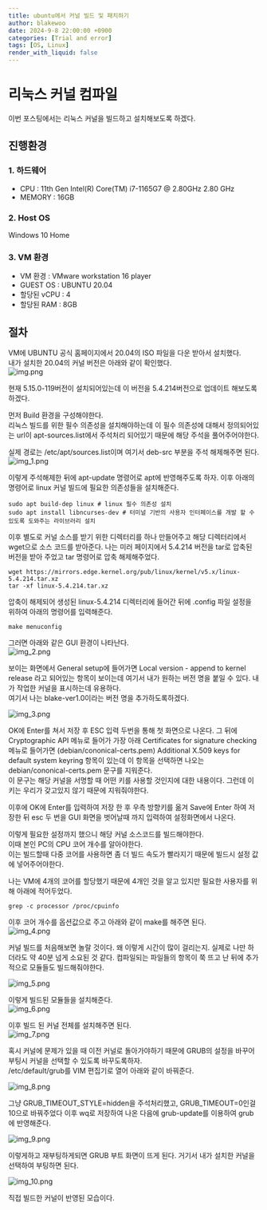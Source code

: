 ```yaml
---
title: ubuntu에서 커널 빌드 및 패치하기
author: blakewoo
date: 2024-9-8 22:00:00 +0900
categories: [Trial and error]
tags: [OS, Linux]
render_with_liquid: false
---
```


# 리눅스 커널 컴파일
이번 포스팅에서는 리눅스 커널을 빌드하고 설치해보도록 하겠다.

## 진행환경
### 1. 하드웨어
- CPU : 11th Gen Intel(R) Core(TM) i7-1165G7 @ 2.80GHz 2.80 GHz
- MEMORY : 16GB

### 2. Host OS
Windows 10 Home

### 3. VM 환경
- VM 환경 : VMware workstation 16 player
- GUEST OS : UBUNTU 20.04    
- 할당된 vCPU : 4   
- 할당된 RAM : 8GB   

## 절차
VM에 UBUNTU 공식 홈페이지에서 20.04의 ISO 파일을 다운 받아서 설치했다.   
내가 설치한 20.04의 커널 버전은 아래와 같이 확인했다.     
![img.png](/assets/blog/trial_error/kernel_build/img.png)   

현재 5.15.0-119버전이 설치되어있는데 이 버전을 5.4.214버전으로 업데이트 해보도록 하겠다.

먼저 Build 환경을 구성해야한다.   
리눅스 빌드를 위한 필수 의존성을 설치해야하는데 이 필수 의존성에 대해서 정의되어있는
url이 apt-sources.list에서 주석처리 되어있기 때문에 해당 주석을 풀어주어야한다.

실제 경로는 /etc/apt/sources.list이며 여기서 deb-src 부분을 주석 해제해주면 된다.   
![img_1.png](/assets/blog/trial_error/kernel_build/img_1.png)   

이렇게 주석해제한 뒤에 apt-update 명령어로 apt에 반영해주도록 하자.
이후 아래의 명령어로 linux 커널 빌드에 필요한 의존성들을 설치해준다.

```shell
sudo apt build-dep linux # linux 필수 의존성 설치
sudo apt install libncurses-dev # 터미널 기반의 사용자 인터페이스를 개발 할 수 있도록 도와주는 라이브러리 설치
```

이후 별도로 커널 소스를 받기 위한 디렉터리를 하나 만들어주고 해당 디렉터리에서 wget으로 소스 코드를 받아준다.
나는 미러 페이지에서 5.4.214 버전을 tar로 압축된 버전을 받아 주었고 tar 명령어로 압축 해제해주었다.
```shell
wget https://mirrors.edge.kernel.org/pub/linux/kernel/v5.x/linux-5.4.214.tar.xz
tar -xf linux-5.4.214.tar.xz
```

압축이 해제되어 생성된 linux-5.4.214 디렉터리에 들어간 뒤에 .config 파일 설정을 위하여 아래의 명령어를 입력해준다.
```shell
make menuconfig
```

그러면 아래와 같은 GUI 환경이 나타난다.   
![img_2.png](/assets/blog/trial_error/kernel_build/img_2.png)

보이는 화면에서 General setup에 들어가면 Local version - append to kernel release 라고 되어있는
항목이 보이는데 여기서 내가 원하는 버전 명을 붙일 수 있다. 내가 작업한 커널을 표시하는데 유용하다.   
여기서 나는 blake-ver1.0이라는 버전 명을 추가하도록하겠다.

![img_3.png](/assets/blog/trial_error/kernel_build/img_3.png)

OK에 Enter를 쳐서 저장 후 ESC 입력 두번을 통해 첫 화면으로 나온다.
그 뒤에 Cryptographic API 메뉴로 들어가 가장 아래 Certificates for signature checking 메뉴로 들어가면
(debian/cononical-certs.pem) Additional X.509 keys for default system keyring 항목이 있는데
이 항목을 선택하면 나오는 debian/cononical-certs.pem 문구를 지워준다.   
이 문구는 해당 커널을 서명할 때 어떤 키를 사용할 것인지에 대한 내용이다. 그런데 이 키는 우리가 갖고있지 않기 때문에
지워줘야한다.

이후에 OK에 Enter를 입력하여 저장 한 후 우측 방향키를 옮겨 Save에 Enter 하여 저장한 뒤
esc 두 번을 GUI 화면을 벗어날때 까지 입력하여 설정화면에서 나온다.

이렇게 필요한 설정까지 했으니 해당 커널 소스코드를 빌드해야한다.   
이때 본인 PC의 CPU 코어 개수를 알아야한다.   
이는 빌드할때 다중 코어를 사용하면 좀 더 빌드 속도가 빨라지기 때문에 빌드시 설정 값에 넣어주어야한다.   

나는 VM에 4개의 코어를 할당했기 때문에 4개인 것을 알고 있지만 필요한 사용자를 위해 아래에 적어두었다.
```shell
grep -c processor /proc/cpuinfo 
```

이후 코어 개수를 옵션값으로 주고 아래와 같이 make를 해주면 된다.   
![img_4.png](/assets/blog/trial_error/kernel_build/img_4.png)   

커널 빌드를 처음해보면 놀랄 것이다.
왜 이렇게 시간이 많이 걸리는지.
실제로 나만 하더라도 약 40분 넘게 소요된 것 같다.
컴파일되는 파일들의 항목이 쭉 뜨고 난 뒤에 추가적으로 모듈들도 빌드해줘야한다.

![img_5.png](/assets/blog/trial_error/kernel_build/img_5.png)

이렇게 빌드된 모듈들을 설치해준다.   
![img_6.png](/assets/blog/trial_error/kernel_build/img_6.png)

이후 빌드 된 커널 전체를 설치해주면 된다.   
![img_7.png](/assets/blog/trial_error/kernel_build/img_7.png)

혹시 커널에 문제가 있을 때 이전 커널로 돌아가야하기 때문에 GRUB의 설정을 바꾸어
부팅시 커널을 선택할 수 있도록 바꾸도록하자.   
/etc/default/grub를 VIM 편집기로 열어 아래와 같이 바꿔준다.

![img_8.png](/assets/blog/trial_error/kernel_build/img_8.png)

그냥 GRUB_TIMEOUT_STYLE=hidden을 주석처리했고, GRUB_TIMEOUT=0인걸
10으로 바꿔주었다
이후 wq로 저장하여 나온 다음에 grub-update를 이용하여 grub에 반영해준다.

![img_9.png](/assets/blog/trial_error/kernel_build/img_9.png)

이렇게하고 재부팅하게되면 GRUB 부트 화면이 뜨게 된다.
거기서 내가 설치한 커널을 선택하여 부팅하면 된다.

![img_10.png](/assets/blog/trial_error/kernel_build/img_10.png)

직접 빌드한 커널이 반영된 모습이다.
